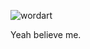 <!---
Yeah this is created to make the GitHub profile less boring.
--->

![wordart](https://github.com/user-attachments/assets/6ec4f508-188e-46c4-b347-8db59c7c0c29)

Yeah believe me.
